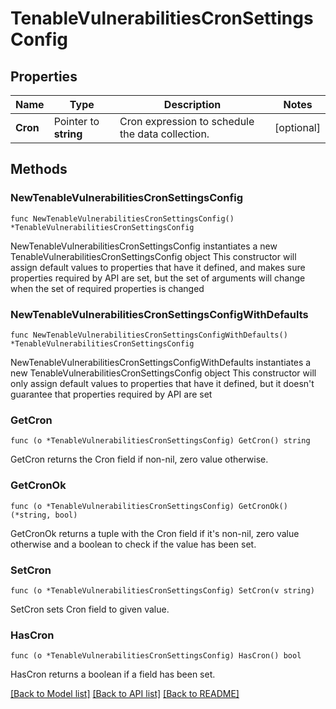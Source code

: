 # TenableVulnerabilitiesCronSettingsConfig

## Properties

Name | Type | Description | Notes
------------ | ------------- | ------------- | -------------
**Cron** | Pointer to **string** | Cron expression to schedule the data collection. | [optional] 

## Methods

### NewTenableVulnerabilitiesCronSettingsConfig

`func NewTenableVulnerabilitiesCronSettingsConfig() *TenableVulnerabilitiesCronSettingsConfig`

NewTenableVulnerabilitiesCronSettingsConfig instantiates a new TenableVulnerabilitiesCronSettingsConfig object
This constructor will assign default values to properties that have it defined,
and makes sure properties required by API are set, but the set of arguments
will change when the set of required properties is changed

### NewTenableVulnerabilitiesCronSettingsConfigWithDefaults

`func NewTenableVulnerabilitiesCronSettingsConfigWithDefaults() *TenableVulnerabilitiesCronSettingsConfig`

NewTenableVulnerabilitiesCronSettingsConfigWithDefaults instantiates a new TenableVulnerabilitiesCronSettingsConfig object
This constructor will only assign default values to properties that have it defined,
but it doesn't guarantee that properties required by API are set

### GetCron

`func (o *TenableVulnerabilitiesCronSettingsConfig) GetCron() string`

GetCron returns the Cron field if non-nil, zero value otherwise.

### GetCronOk

`func (o *TenableVulnerabilitiesCronSettingsConfig) GetCronOk() (*string, bool)`

GetCronOk returns a tuple with the Cron field if it's non-nil, zero value otherwise
and a boolean to check if the value has been set.

### SetCron

`func (o *TenableVulnerabilitiesCronSettingsConfig) SetCron(v string)`

SetCron sets Cron field to given value.

### HasCron

`func (o *TenableVulnerabilitiesCronSettingsConfig) HasCron() bool`

HasCron returns a boolean if a field has been set.


[[Back to Model list]](../README.md#documentation-for-models) [[Back to API list]](../README.md#documentation-for-api-endpoints) [[Back to README]](../README.md)


